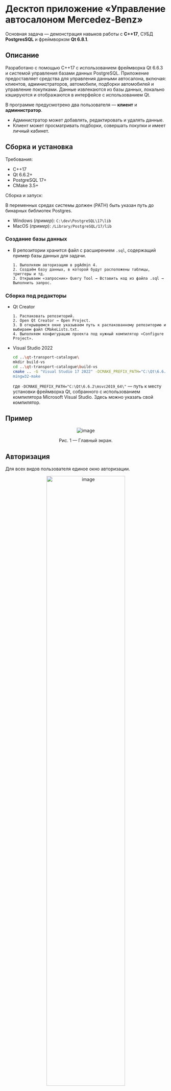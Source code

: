 # Десктоп приложение «Управление автосалоном Mercedez-Benz» 
Основная задача — демонстрация навыков работы с **С++17**, СУБД **PostgresSQL** и фреймворком **Qt 6.8.1**.

## Описание
Разработано с помощью C++17 с использованием фреймворка Qt 6.6.3 и системой управления базами данных PostgreSQL. Приложение предоставляет средства для управления данными автосалона, включая: клиентов, администраторов, автомобили, подборки автомобилей и управление покупками. Данные извлекаются из базы данных, локально кэшируются и отображаются в интерфейсе с использованием Qt. 

В программе предусмотрено два пользователя — **клиент** и **администратор**.
* Администратор может добавлять, редактировать и удалять данные.
* Клиент может просматривать подборки, совершать покупки и имеет личный кабинет.

## Сборка и установка
Требования:
- C++17
- Qt 6.6.2+
- PostgreSQL 17+
- CMake 3.5+

Сборка и запуск:

В переменных средах системы должен (PATH) быть указан путь до бинарных библиотек Postgres.
* Windows (_пример_): `C:\dev\PostgreSQL\17\lib`
* MacOS (_пример_): `/Library/PostgreSQL/17/lib`

### Создание базы данных
* В репозитории хранится файл c расширением `.sql`, содержащий пример базы данных для задачи.

  ```
  1. Выполняем авторизацию в pgAdmin 4.
  2. Создаём базу данных, в которой будут расположены таблицы, триггеры и тд.
  3. Открываем «запросник» Query Tool → Вставить код из файла .sql → Выполнить запрос.
  ```

### Сборка под редакторы

* Qt Creator
  ```
  1. Распаковать репозиторий.
  2. Open Qt Creator → Open Project.
  3. В открывшемся окне указываем путь к распакованному репозиторию и выбираем файл CMakeLists.txt.
  4. Выполняем конфигурацию проекта под нужный компилятор «Configure Project».
  ```

* Visual Studio 2022
  ```sh
  cd ..\qt-transport-catalogue\
  mkdir build-vs
  cd ..\qt-transport-catalogue\build-vs
  cmake .. -G "Visual Studio 17 2022" -DCMAKE_PREFIX_PATH="C:\Qt\6.6.2\msvc2019_64\"
  mingw32-make
  ```
  где `-DCMAKE_PREFIX_PATH="C:\Qt\6.6.2\msvc2019_64\"` — путь к месту установки фреймворка Qt, собранного с использованием компилятора Microsoft Visual Studio. Здесь можно указать свой компилятор.

## Пример  
<div align="center">
  <img src="https://github.com/user-attachments/assets/5b8423ba-f1b0-43e3-817d-efa325d51fa1" alt="image">
  <p>Рис. 1 — Главный экран.</p>
</div> 

## Авторизация
Для всех видов пользователя единое окно авторизации.
<div align="center">
  <img src="https://github.com/user-attachments/assets/67a30c84-0cd7-4dee-854d-a5c2414cbfdd" alt="image" width = "70%">
  <p>Рис. 2 — Окно авторизации.</p>
</div> 

В программе предусмотрено два пользователя — **клиент** и **администратор**.  

<details>
<summary>Авторизация как администратор</summary>
  
  Требуется таблица admins.
  1. Открыть pgAdmin 4
  2. Открыть Query Tool для базы данных
  3. Выполнить SQL-запрос:
  ```sql
  SELECT * FROM admins;
  ```
  4. Скопировать любой email и вставить в поле Login
  5. Скопировать пароль выбранного почтового адреса и вставить в поле Password

</details>

<details>
<summary>Авторизация как клиент</summary>

  Требуется таблица clients.
  1. Открыть pgAdmin 4
  2. Открыть Query Tool для базы данных
  3. Выполнить SQL-запрос:
  ```sql
  SELECT * FROM clients;
  ```
  5. Скопировать любой email и вставить в поле Login
  6. Скопировать пароль выбранного почтового адреса и вставить в поле Password

</details>

## Возможности клиента
После авторизации появляется плавающее меню. Доступно 4 кнопки — _главная, поиск, сортировка по цветам и профиль_. 

* **Главна страница**. Здесь все автомобили по умолчанию отображаются в белом цвете.
  <div align="center">
    <img src="https://github.com/user-attachments/assets/f3cabfc6-5cde-4b71-82a8-ea636b6f801b" alt="GIF Image" width="70%">
    <p>Рис. 3 — Главная страница после авторизации как пользователь.</p>
  </div>  
  После выбора автомобиля в прокручиваемом меню, осуществляется переход на отдельную страницу, где пользователю предосталяется возможность выбрать цвет автомобиля и при необходимости произвести оплату. 
  <div align="center">
    <img src="https://github.com/user-attachments/assets/56100e3c-ff71-4d0f-b846-5a1eab8d5224" alt="Image" width="70%">
    <p>Рис. 4 — Персональная страница автомобиля с возможностью выбора цветов и покупки.</p>
  </div> 
  В правом верхем углу карточки автомобиля отображается доступное количество цветов.
  <div align="center">
    <img src="https://github.com/user-attachments/assets/6ef7c5f6-423b-4f29-8373-f525af132b0d" alt="GIF Image" width="70%">
    <p>Рис. 5 — Персональная страница автомобиля с возможностью выбора цветов и покупки.</p>
  </div> 
* **Сортировка по цветам**.
  <div align="center">
    <img src="https://github.com/user-attachments/assets/012c00f8-50ea-4b43-9111-bc45df9c9bec" alt="GIF Image" width="50%">
    <p>Рис. 6 — Главная страница после авторизации как пользователь.</p>
  </div> 

* **Оплата**. Оплата происходит после нажатия на кнопку «К оплате». 

  Выполняется запрос `INSERT`в базу данных:
  ```sql
  INSERT INTO public.purchases(id, car_id, client_id) VALUES (%1, %2, %3);
  ```
  где `%1` — порядковый номер новой записи в таблице `purchases` (он подбирается автоматически), `%2` — id купленного автомобиля (ссылка на столбец id из таблицы cars), `%3` — id клиента (ссылка на столбец id из таблицы clients).
  
  Купленный автомобиль отображается в таблице `purchases` и отображается в профиле.
  <div align="center">
    <img src="https://github.com/user-attachments/assets/82db5d06-3786-4fcc-8b8f-05572f31abcf" alt="Image">
    <p>Рис. 8 — Подтверждение операции.</p>
  </div> 
  
* **Профиль**. Здесь отображается прокручиваемый вниз виджет, который содержит в себе карточки купленных автомобилей клиентом. 
  <div align="center">
    <img src="https://github.com/user-attachments/assets/811734de-7b6e-4112-a03b-0cd467f47e70" alt="Image" width="70%">
    <p>Рис. 9 — Страница профиля.</p>
  </div> 
  
## Возможности администратора
По умолчанию эта страница будет пустой до тех пор, пока не будет выбрана таблица для редактирования. Чтобы это сделать, необходимо нажать на выпадающий список в верхней части экрана. Это виджет, в который динамически добавятся все таблицы из базы данных. 
<div align="center">
  <img src="https://github.com/user-attachments/assets/738d6875-7a6d-4339-9087-ec31fe93c6a8" alt="image" width="50%">
  <p>Рис. 10 — Страница по умолчанию для администратора.</p>
</div>

После выбора таблицы её данные отображаются на экране.
<div align="center">
  <img src="https://github.com/user-attachments/assets/6e6dde3e-73b5-4ed5-9f40-02736aefaff1" alt="image" width="50%">
  <p>Рис. 11 — Выгрузка данных из таблицы.</p>
</div>

Если плавающее меню администратора перекрывает часть данных, есть возможность его перетаскивать в пределах экрана. Логику реализует сигнал `bool Table::eventFilter(QObject* obj, QEvent* event)`.
<div align="center">
  <img src="https://github.com/user-attachments/assets/4a039503-255c-492b-be0c-be83d37ccd1a" alt="image" width="50%">
  <p>Рис. 12 — Динамическое изменение позиции плавающего меню.</p>
</div>

### Добавление записи
После нажатия на «Добавить», происходит вызов функции `void Table::AddRecord();`, которая в себе создаёт экземпляр класса EditDialog, в котором строится диалоговое окно `EditDialog dialog(newRecord, this);`, где `newRecord` — передача конкретной записи из базы данных в виде QSqlRecord. Эта запись используется для отображения столбцов таблицы.

Здесь нельзя задать значение поля id. Потому что это «счётчик» записей в таблице, который будет сам автоматически увеличиваться по мере поступления новых записей.
<div align="center">
  <img src="https://github.com/user-attachments/assets/ce6f503a-9ce2-475b-a345-abce94b22846" alt="image">
  <p>Рис. 13 — Окно для добавления.</p>
</div>

## Удаление записи
Производится ввод ID записи в таблице. Она будет удалена.

В некоторых таблицах, например, ID начинается необязательно с 1. Итерироваться в этом окне мы можем от самого минимального ID до самого максимального. Чтобы не выходить за пределы.
<div align="center">
  <img src="https://github.com/user-attachments/assets/93fefce8-ee9c-40b0-a120-2a9f731b8ea1" alt="image">
  <p>Рис. 14 — Окно ввода ID записи (автоинкрементируемого столбца) в текущей таблице.</p>
</div>

После указания ID удаляемой записи выходит окно подтверждения удаления, где строится таблица с удаляемой строкой (чтобы быть уверенным, что удаляется именно то, что мы задумали).
<div align="center">
  <img src="https://github.com/user-attachments/assets/39c3bbce-84ff-4ba9-b20f-dcee17e80708" alt="image">
  <p>Рис. 15 — Вывод удаляемой строки.</p>
</div>

После подтверждения происходит удаление из основной таблицы, **а записи, которые ссылались на первичный ключ этой строки, каскадно удаляются**.
<div align="center">
  <img src="https://github.com/user-attachments/assets/afc0ea81-7648-4562-bcf3-43e3f9d9248b" alt="image">
  <p>Рис. 16 — Окно подтверждения удаления.</p>
</div>

## Редактирование записи
Для редактирования указывается всегда номер строки в таблицы, а не ID записи. 
<div align="center">
  <img src="https://github.com/user-attachments/assets/d7c0b9b5-9a02-4260-aff5-85586e22d4ac" alt="image">
  <p>Рис. 17 — Окно поиска записи в таблице.</p>
</div>

Здесь редактирование порядкового номера записи (id) также недоступно.
<div align="center">
  <img src="https://github.com/user-attachments/assets/08848999-eab6-4a4e-bbb5-b9fc026870e1" alt="image">
  <p>Рис. 18 — Окно редактирования записи.</p>
</div>

## ER-диаграмма базы данных
<div align="center">
  <img src="https://github.com/user-attachments/assets/96c5a4b0-6d4f-41f4-a66d-a5c035a8c498" alt="image">
  <p>Рис. 19 — ER-диаграмма.</p>
</div>    
